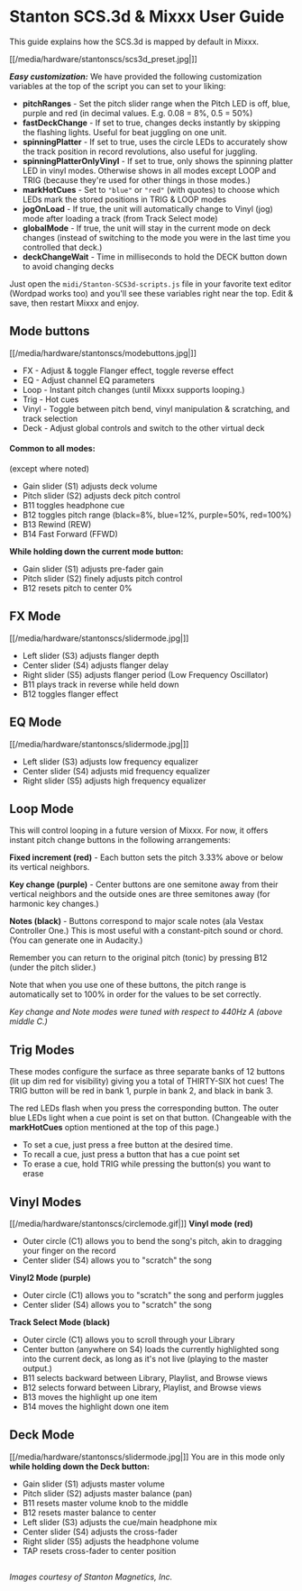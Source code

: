# Stanton SCS.3d & Mixxx User Guide

This guide explains how the SCS.3d is mapped by default in Mixxx.

[[/media/hardware/stantonscs/scs3d_preset.jpg|]]

***Easy customization:*** We have provided the following customization
variables at the top of the script you can set to your liking:

  - **pitchRanges** - Set the pitch slider range when the Pitch LED is
    off, blue, purple and red (in decimal values. E.g. 0.08 = 8%, 0.5 =
    50%)
  - **fastDeckChange** - If set to true, changes decks instantly by
    skipping the flashing lights. Useful for beat juggling on one unit.
  - **spinningPlatter** - If set to true, uses the circle LEDs to
    accurately show the track position in record revolutions, also
    useful for juggling.
  - **spinningPlatterOnlyVinyl** - If set to true, only shows the
    spinning platter LED in vinyl modes. Otherwise shows in all modes
    except LOOP and TRIG (because they're used for other things in those
    modes.)
  - **markHotCues** - Set to `"blue"` or `"red"` (with quotes) to choose
    which LEDs mark the stored positions in TRIG & LOOP modes
  - **jogOnLoad** - If true, the unit will automatically change to Vinyl
    (jog) mode after loading a track (from Track Select mode)
  - **globalMode** - If true, the unit will stay in the current mode on
    deck changes (instead of switching to the mode you were in the last
    time you controlled that deck.)
  - **deckChangeWait** - Time in milliseconds to hold the DECK button
    down to avoid changing decks

Just open the `midi/Stanton-SCS3d-scripts.js` file in your favorite text
editor (Wordpad works too) and you'll see these variables right near the
top. Edit & save, then restart Mixxx and enjoy.

## Mode buttons

[[/media/hardware/stantonscs/modebuttons.jpg|]]

  - FX - Adjust & toggle Flanger effect, toggle reverse effect
  - EQ - Adjust channel EQ parameters
  - Loop - Instant pitch changes (until Mixxx supports looping.)
  - Trig - Hot cues
  - Vinyl - Toggle between pitch bend, vinyl manipulation & scratching,
    and track selection
  - Deck - Adjust global controls and switch to the other virtual deck

#### Common to all modes:

(except where noted)

  - Gain slider (S1) adjusts deck volume
  - Pitch slider (S2) adjusts deck pitch control
  - B11 toggles headphone cue
  - B12 toggles pitch range (black=8%, blue=12%, purple=50%, red=100%)
  - B13 Rewind (REW)
  - B14 Fast Forward (FFWD)

**While holding down the current mode button:**

  - Gain slider (S1) adjusts pre-fader gain
  - Pitch slider (S2) finely adjusts pitch control
  - B12 resets pitch to center 0%

## FX Mode

[[/media/hardware/stantonscs/slidermode.jpg|]]

  - Left slider (S3) adjusts flanger depth
  - Center slider (S4) adjusts flanger delay
  - Right slider (S5) adjusts flanger period (Low Frequency Oscillator)
  - B11 plays track in reverse while held down
  - B12 toggles flanger effect

## EQ Mode

[[/media/hardware/stantonscs/slidermode.jpg|]]

  - Left slider (S3) adjusts low frequency equalizer
  - Center slider (S4) adjusts mid frequency equalizer
  - Right slider (S5) adjusts high frequency equalizer

## Loop Mode

This will control looping in a future version of Mixxx. For now, it
offers instant pitch change buttons in the following arrangements:

**Fixed increment (red)** - Each button sets the pitch 3.33% above or
below its vertical neighbors.

**Key change (purple)** - Center buttons are one semitone away from
their vertical neighbors and the outside ones are three semitones away
(for harmonic key changes.)

**Notes (black)** - Buttons correspond to major scale notes (ala Vestax
Controller One.) This is most useful with a constant-pitch sound or
chord. (You can generate one in Audacity.)

Remember you can return to the original pitch (tonic) by pressing B12
(under the pitch slider.)

Note that when you use one of these buttons, the pitch range is
automatically set to 100% in order for the values to be set correctly.

*Key change and Note modes were tuned with respect to 440Hz A (above
middle C.)*

## Trig Modes

These modes configure the surface as three separate banks of 12 buttons
(lit up dim red for visibility) giving you a total of THIRTY-SIX hot
cues\! The TRIG button will be red in bank 1, purple in bank 2, and
black in bank 3.

The red LEDs flash when you press the corresponding button. The outer
blue LEDs light when a cue point is set on that button. (Changeable with
the **markHotCues** option mentioned at the top of this page.)

  - To set a cue, just press a free button at the desired time.
  - To recall a cue, just press a button that has a cue point set
  - To erase a cue, hold TRIG while pressing the button(s) you want to
    erase

## Vinyl Modes

[[/media/hardware/stantonscs/circlemode.gif|]] **Vinyl mode (red)**

  - Outer circle (C1) allows you to bend the song's pitch, akin to
    dragging your finger on the record
  - Center slider (S4) allows you to "scratch" the song

**Vinyl2 Mode (purple)**

  - Outer circle (C1) allows you to "scratch" the song and perform
    juggles
  - Center slider (S4) allows you to "scratch" the song

**Track Select Mode (black)**

  - Outer circle (C1) allows you to scroll through your Library
  - Center button (anywhere on S4) loads the currently highlighted song
    into the current deck, as long as it's not live (playing to the
    master output.)
  - B11 selects backward between Library, Playlist, and Browse views
  - B12 selects forward between Library, Playlist, and Browse views
  - B13 moves the highlight up one item
  - B14 moves the highlight down one item

## Deck Mode

[[/media/hardware/stantonscs/slidermode.jpg|]] You are in this mode only
**while holding down the Deck button:**

  - Gain slider (S1) adjusts master volume
  - Pitch slider (S2) adjusts master balance (pan)
  - B11 resets master volume knob to the middle
  - B12 resets master balance to center
  - Left slider (S3) adjusts the cue/main headphone mix
  - Center slider (S4) adjusts the cross-fader
  - Right slider (S5) adjusts the headphone volume
  - TAP resets cross-fader to center position

## 

*Images courtesy of Stanton Magnetics, Inc.*
